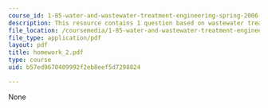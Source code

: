 ```yaml
---
course_id: 1-85-water-and-wastewater-treatment-engineering-spring-2006
description: This resource contains 1 question based on wastewater treatment system.
file_location: /coursemedia/1-85-water-and-wastewater-treatment-engineering-spring-2006/b57ed9670409992f2eb8eef5d7298824_homework_2.pdf
file_type: application/pdf
layout: pdf
title: homework_2.pdf
type: course
uid: b57ed9670409992f2eb8eef5d7298824

---
```

None